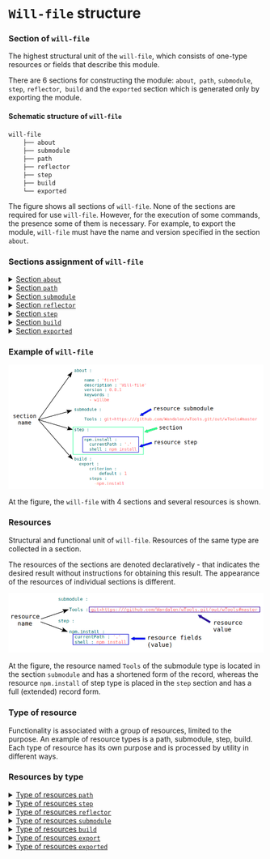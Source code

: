 # `Will-file` structure

### Section of <code>will-file</code>  

The highest structural unit of the <code>will-file</code>, which consists of one-type resources or fields that describe this module.   

There are 6 sections for constructing the module: `about`,` path`, `submodule`,` step`, `reflector`,` build` and the `exported` section which is generated only by exporting the module.

#### Schematic structure of `will-file`

```
will-file
    ├── about
    ├── submodule
    ├── path
    ├── reflector
    ├── step
    ├── build
    └── exported

```

The figure shows all sections of `will-file`. None of the sections are required for use `will-file`. However, for the execution of some commands, the presence some of them is necessary. For example, to export the module, `will-file` must have the name and version specified in the section `about`.

### Sections assignment of `will-file`

<details><summary><a href="./concept/SectionAbout.md">
      Section <code>about</code>
  </a></summary>
  The section has the descriptive information about the module.
</details>
<details><summary><a href="./concept/ResourcePath.md#Section-path">
      Section <code>path</code>
  </a></summary>
  Section has the list of the module paths for quick orientation in its file structure.
</details>
<details><summary><a href="./concept/SectionSubmodule.md">
      Section <code>submodule</code>
  </a></summary>
  The section has an information about submodules.
</details>
<details><summary><a href="./concept/ResourceReflector.md#Section-reflector">
      Section <code>reflector</code>
  </a></summary>
  The section has reflectors. It is a special type of resources for operation on the groups of files.
</details>
<details><summary><a href="./concept/ResourceStep.md#Section-step">
      Section <code>step</code>
  </a></summary>
  The section has steps which could be used by build for building of the module.
</details>
<details><summary><a href="./concept/ResourceBuild.md#Section-build">
      Section <code>build</code>
  </a></summary>
  Resources of the section (build) describe sequence and conditions of procedures of module's building.
</details>
<details><summary><a href="./concept/SectionExported.md">
      Section <code>exported</code>
  </a></summary>
  It is programmatically generated section of <code>out-will-file</code> by exporting a module. It has a list of exported files and it is used by other modules for importing the module.
</details>

### Example of `will-file`   

![will.file.inner.png](../images/will.file.inner.png)  

At the figure, the `will-file` with 4 sections and several resources is shown.

### Resources

Structural and functional unit of <code>will-file</code>. Resources of the same type are collected in a section.

The resources of the sections are denoted declaratively - that indicates the desired result without instructions for obtaining this result.
The appearance of the resources of individual sections is different.

![resource.png](../images/resource.png)  

At the figure, the resource named `Tools` of the submodule type is located in the section `submodule` and has a shortened form of the record, whereas the resource `npm.install` of step type is placed in the `step` section and has a full (extended) record form.

### Type of resource

Functionality is associated with a group of resources, limited to the purpose. An example of resource types is a path, submodule, step, build. Each type of resource has its own purpose and is processed by utility in different ways.

### Resources by type

<details><summary><a href="./ResourcePath.md.md#Resource-path">
    Type of resources <code>path</code>
  </a></summary>
  Describe the file structure of the module, indicating the paths to the files of the module.
</details>
<details><summary><a href="./ResourceStep.md#Resource-step">
    Type of resources <code>step</code>
  </a></summary>
  The resource for the <code>step</code> section, which is an instruction for executing by the utility while constructing of the module. Describe the operations and the desired result. The builds consist of steps.
</details>
<details><summary><a href="./ResourceReflector.md#Resource-reflector">
    Type of resources <code>reflector</code>
  </a></summary>
  Resource of section <code>reflector</code>, technique to describe set of files to perform some operation at it.
</details>
<details><summary><a href="./SubmodulesLocalAndRemote.md">
    Type of resources <code>submodule</code>
  </a></summary>
  They are links to other modules that can be used as submodules of this module.
</details>
<details><summary><a href="./ResourceBuild.md#Resource-build">
    Type of resources <code>build</code>
  </a></summary>
  Contains a list of steps for building a module.
</details>
<details><summary><a href="./ResourceBuild.md#Resource-export">
    Type of resources <code>export</code>
  </a></summary>
  This is a special kind of build, the result of which is the generated `out-will-file` that can be used by another module.
</details>
<details><summary><a href="./SectionExported.md#Section-exported">
    Type of resources <code>exported</code>
  </a></summary>
  This resource is generated when the module is exported and only available in the generated files. The <code>out-will-file</code> has exactly the same amount of resources as <code>exported</code> as the number of times that the module was exported for different exports. Resources of this type include descriptive fields and a list of exported files.
</details>
